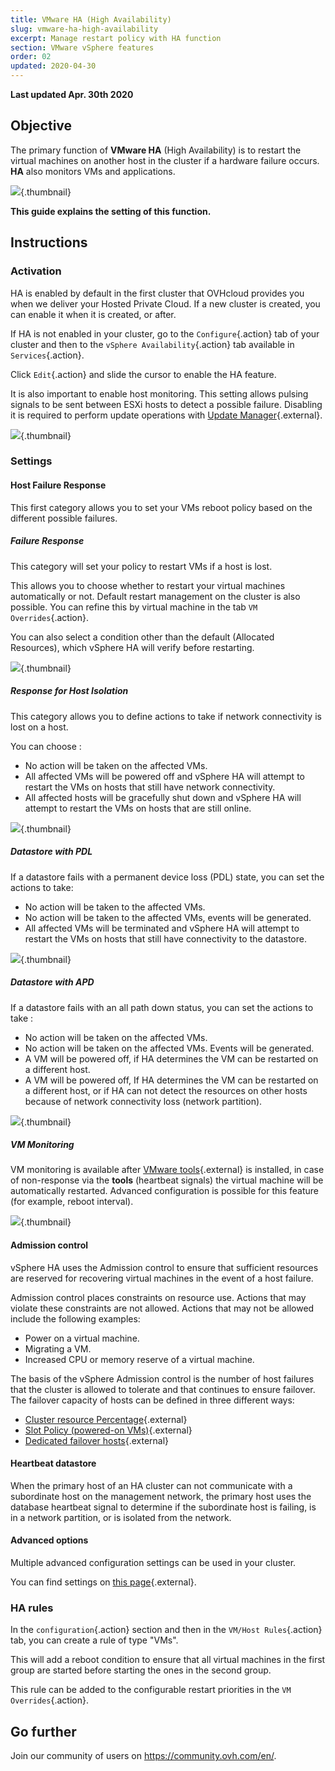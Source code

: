 ```yaml
---
title: VMware HA (High Availability)
slug: vmware-ha-high-availability
excerpt: Manage restart policy with HA function
section: VMware vSphere features
order: 02
updated: 2020-04-30
---
```


**Last updated Apr. 30th 2020**

## Objective

The primary function of **VMware HA** (High Availability) is to restart the virtual machines on another host in the cluster if a hardware failure occurs. **HA** also monitors VMs and applications.

![](images/HA3.png){.thumbnail}

**This guide explains the setting of this function.**

## Instructions

### Activation

HA is enabled by default in the first cluster that OVHcloud provides you when we deliver your Hosted Private Cloud.
If a new cluster is created, you can enable it when it is created, or after.

If HA is not enabled in your cluster, go to the `Configure`{.action} tab of your cluster and then to the `vSphere Availability`{.action} tab available in `Services`{.action}.

Click `Edit`{.action} and slide the cursor to enable the HA feature.

It is also important to enable host monitoring. This setting allows pulsing signals to be sent between ESXi hosts to detect a possible failure.
Disabling it is required to perform update operations with [Update Manager](https://docs.ovh.com/gb/en/private-cloud/use_vmware_update_manager/){.external}.

![](images/HA.png){.thumbnail}


### Settings

#### Host Failure Response

This first category allows you to set your VMs reboot policy based on the different possible failures.

##### Failure Response

This category will set your policy to restart VMs if a host is lost.

This allows you to choose whether to restart your virtual machines automatically or not.
Default restart management on the cluster is also possible. You can refine this by virtual machine in the tab `VM Overrides`{.action}.

You can also select a condition other than the default (Allocated Resources), which vSphere HA will verify before restarting.

![](images/HAparam1.PNG){.thumbnail}

##### Response for Host Isolation

This category allows you to define actions to take if network connectivity is lost on a host.

You can choose : 

- No action will be taken on the affected VMs. 
- All affected VMs will be powered off and vSphere HA will attempt to restart the VMs on hosts that still have network connectivity.
- All affected hosts will be gracefully shut down and vSphere HA will attempt to restart the VMs on hosts that are still online. 

![](images/HAparam2.PNG){.thumbnail}

##### Datastore with PDL

If a datastore fails with a permanent device loss (PDL) state, you can set the actions to take:

- No action will be taken to the affected VMs.
- No action will be taken to the affected VMs, events will be generated.
- All affected VMs will be terminated and vSphere HA will attempt to restart the VMs on hosts that still have connectivity to the datastore.

![](images/HAparam3.PNG){.thumbnail}

##### Datastore with APD

If a datastore fails with an all path down status, you can set the actions to take :

- No action will be taken on the affected VMs.
- No action will be taken on the affected VMs. Events will be generated.
- A VM will be powered off, if HA determines the VM can be restarted on a different host.
- A VM will be powered off, If HA determines the VM can be restarted on a different host, or if HA can not detect the resources on other hosts because of network connectivity loss (network partition).

![](images/HAparam4.PNG){.thumbnail}

##### VM Monitoring

VM monitoring is available after [VMware tools](https://docs.ovh.com/gb/en/private-cloud/install_vmware_tools/){.external} is installed, in case of non-response via the **tools** (heartbeat signals) the virtual machine will be automatically restarted. Advanced configuration is possible for this feature (for example, reboot interval).

![](images/HAparam5.PNG){.thumbnail}

#### Admission control

vSphere HA uses the Admission control to ensure that sufficient resources are reserved for recovering virtual machines in the event of a host failure.

Admission control places constraints on resource use. Actions that may violate these constraints are not allowed. Actions that may not be allowed include the following examples:

- Power on a virtual machine.
- Migrating a VM.
- Increased CPU or memory reserve of a virtual machine.

The basis of the vSphere Admission control is the number of host failures that the cluster is allowed to tolerate and that continues to ensure failover. The failover capacity of hosts can be defined in three different ways:

- [Cluster resource Percentage](https://docs.vmware.com/en/VMware-vSphere/6.7/com.vmware.vsphere.avail.doc/GUID-FAFEFEFF-56F7-4CDF-A682-FC3C62A29A95.html){.external}
- [Slot Policy (powered-on VMs)](https://docs.vmware.com/en/VMware-vSphere/6.7/com.vmware.vsphere.avail.doc/GUID-85D9737E-769C-40B6-AB73-F58DA1A451F0.html){.external}
- [Dedicated failover hosts](https://docs.vmware.com/en/VMware-vSphere/6.7/com.vmware.vsphere.avail.doc/GUID-C4F5F9EE-4235-4151-BEBE-FCB2A752407B.html){.external}

#### Heartbeat datastore

When the primary host of an HA cluster can not communicate with a subordinate host on the management network, the primary host uses the database heartbeat signal to determine if the subordinate host is failing, is in a network partition, or is isolated from the network.

#### Advanced options

Multiple advanced configuration settings can be used in your cluster.

You can find settings on [this page](https://docs.vmware.com/en/VMware-vSphere/6.7/com.vmware.vsphere.avail.doc/GUID-E0161CB5-BD3F-425F-A7E0-BF83B005FECA.html){.external}.

### HA rules

In the `configuration`{.action} section and then in the `VM/Host Rules`{.action} tab, you can create a rule of type "VMs".

This will add a reboot condition to ensure that all virtual machines in the first group are started before starting the ones in the second group.

This rule can be added to the configurable restart priorities in the `VM Overrides`{.action}.

## Go further

Join our community of users on <https://community.ovh.com/en/>.
